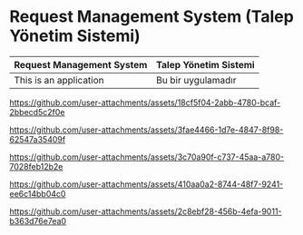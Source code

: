# Request Management System (Talep Yönetim Sistemi)

| Request Management System                | Talep Yönetim Sistemi                    |
|------------------------------------------|------------------------------------------|
| This is an application                   | Bu bir uygulamadır                       |

https://github.com/user-attachments/assets/18cf5f04-2abb-4780-bcaf-2bbecd5c2f0e

https://github.com/user-attachments/assets/3fae4466-1d7e-4847-8f98-62547a35409f

https://github.com/user-attachments/assets/3c70a90f-c737-45aa-a780-7028feb12b2e

https://github.com/user-attachments/assets/410aa0a2-8744-48f7-9241-ee6c14bb04c0

https://github.com/user-attachments/assets/2c8ebf28-456b-4efa-9011-b363d76e7ea0
